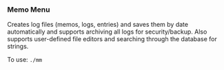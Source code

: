 ### Memo Menu

Creates log files (memos, logs, entries) and saves them
by date automatically and supports archiving all logs for security/backup.
Also supports user-defined file editors and searching through the
database for strings.

To use: `./mm`

